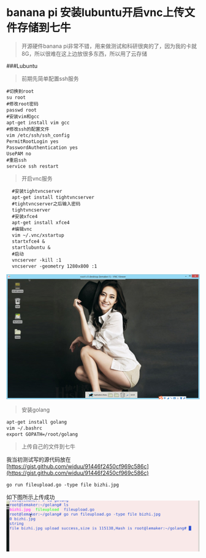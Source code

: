 banana pi 安装lubuntu开启vnc上传文件存储到七牛
===

>开源硬件banana pi非常不错，用来做测试和科研很爽的了，因为我的卡就8G，所以很难在这上边放很多东西，所以用了云存储

###Lubuntu

>前期先简单配置ssh服务

	#切换到root
	su root
	#修改root密码
	passwd root
	#安装vim和gcc
	apt-get install vim gcc
	#修改ssh的配置文件
	vim /etc/ssh/ssh_config
	PermitRootLogin yes
	PasswordAuthentication yes
	UsePAM no
	#重启ssh
	service ssh restart

>开启vnc服务
	
	  #安装tightvncserver
	  apt-get install tightvncserver
	  #tightvncserver之后输入密码
	  tightvncserver
	  #安装xfce4 
      apt-get install xfce4
	  #编辑vnc
	  vim ~/.vnc/xstartup
 	  startxfce4 &
 	  startlubuntu &
      #启动
	  vncserver -kill :1
      vncserver -geometry 1280x800 :1

![vnc桌面](https://raw.githubusercontent.com/widuu/banana-pi/master/images/vncserver.png)

>安装golang

	apt-get install golang
    vim ~/.bashrc
	export GOPATH=/root/golang

>上传自己的文件到七牛

 我当初测试写的源代码放在[https://gist.github.com/widuu/91446f2450cf969c586c](https://gist.github.com/widuu/91446f2450cf969c586c)

	go run fileupload.go -type file bizhi.jpg

  如下图所示上传成功
 ![上传](https://raw.githubusercontent.com/widuu/banana-pi/master/images/upload.png)